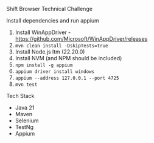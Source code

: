 Shift Browser Technical Challenge

Install dependencies and run appium

1. Install WinAppDriver - https://github.com/Microsoft/WinAppDriver/releases
2. `mvn clean install -DskipTests=true`
2. Install Node.js ltm (22.20.0)
3. Install NVM (and NPM should be included)
4. `npm install -g appium`
5. `appium driver install windows`
5. `appium --address 127.0.0.1 --port 4725`
6. `mvn test`

Tech Stack

- Java 21
- Maven
- Selenium
- TestNg
- Appium
  


